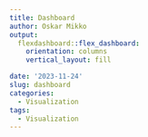 ```yaml
---
title: Dashboard
author: Oskar Mikko
output: 
  flexdashboard::flex_dashboard:
    orientation: columns
    vertical_layout: fill

date: '2023-11-24'
slug: dashboard
categories:
  - Visualization
tags:
  - Visualization
---
```


